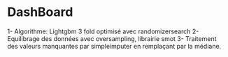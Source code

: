 # DashBoard

1- 	Algorithme: Lightgbm 3 fold optimisé avec randomizersearch 
2- 	Equilibrage des données avec oversampling, librairie smot 
3- 	Traitement des valeurs manquantes par simpleimputer en remplaçant par la médiane.  
